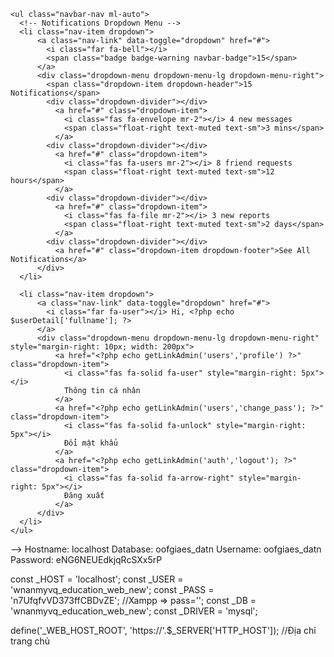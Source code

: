 
  <!-- Navbar -->
  <!-- <nav class="main-header navbar navbar-expand navbar-white navbar-light">

      <ul class="navbar-nav">
          <li class="nav-item">
            <a class="nav-link" data-widget="pushmenu" href="#" role="button"><i class="fas fa-bars"></i></a>
          </li>
      </ul>

    <!-- Right navbar links -->
    <ul class="navbar-nav ml-auto">
      <!-- Notifications Dropdown Menu -->
      <li class="nav-item dropdown">
          <a class="nav-link" data-toggle="dropdown" href="#">
            <i class="far fa-bell"></i>
            <span class="badge badge-warning navbar-badge">15</span>
          </a>
          <div class="dropdown-menu dropdown-menu-lg dropdown-menu-right">
            <span class="dropdown-item dropdown-header">15 Notifications</span>
            <div class="dropdown-divider"></div>
              <a href="#" class="dropdown-item">
                <i class="fas fa-envelope mr-2"></i> 4 new messages
                <span class="float-right text-muted text-sm">3 mins</span>
              </a>
            <div class="dropdown-divider"></div>
              <a href="#" class="dropdown-item">
                <i class="fas fa-users mr-2"></i> 8 friend requests
                <span class="float-right text-muted text-sm">12 hours</span>
              </a>
            <div class="dropdown-divider"></div>
              <a href="#" class="dropdown-item">
                <i class="fas fa-file mr-2"></i> 3 new reports
                <span class="float-right text-muted text-sm">2 days</span>
              </a>
            <div class="dropdown-divider"></div>
              <a href="#" class="dropdown-item dropdown-footer">See All Notifications</a>
          </div>
      </li>

      <li class="nav-item dropdown">
          <a class="nav-link" data-toggle="dropdown" href="#">
            <i class="far fa-user"></i> Hi, <?php echo $userDetail['fullname']; ?>
          </a>
          <div class="dropdown-menu dropdown-menu-lg dropdown-menu-right" style="margin-right: 10px; width: 200px">
              <a href="<?php echo getLinkAdmin('users','profile') ?>" class="dropdown-item">
                <i class="fas fa-solid fa-user" style="margin-right: 5px"></i>
                Thông tin cá nhân
              </a>
              <a href="<?php echo getLinkAdmin('users','change_pass'); ?>" class="dropdown-item">
                <i class="fas fa-solid fa-unlock" style="margin-right: 5px"></i>
                Đổi mật khẩu
              </a>
              <a href="<?php echo getLinkAdmin('auth','logout'); ?>" class="dropdown-item">
                <i class="fas fa-solid fa-arrow-right" style="margin-right: 5px"></i>
                Đăng xuất
              </a>
          </div>
      </li>
    </ul>
  </nav> -->
  <!-- /.navbar -->
Hostname:
localhost
Database:
oofgiaes_datn
Username:
oofgiaes_datn
Password:
eNG6NEUEdkjqRcSXx5rP

const _HOST = 'localhost';
const _USER = 'wnanmyvq_education_web_new';
const _PASS = 'n7UfqfvVD373ffCBDvZE'; //Xampp => pass='';
const _DB = 'wnanmyvq_education_web_new';
const _DRIVER = 'mysql';

define('_WEB_HOST_ROOT', 'https://'.$_SERVER['HTTP_HOST']); //Địa chỉ trang chủ

